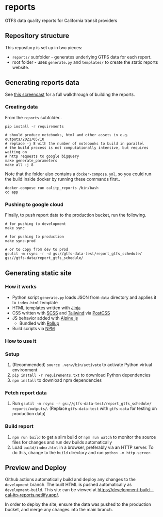 # reports

GTFS data quality reports for California transit providers

## Repository structure

This repository is set up in two pieces:

- `reports/` subfolder - generates underlying GTFS data for each report.
- root folder - uses `generate.py` and `templates/` to create the static reports website.

## Generating reports data

See [this screencast](https://www.loom.com/share/b45317053ff54b9fbb46b8159947c379) for a full walkthrough of building the reports.

### Creating data

From the `reports` subfolder..

```shell
pip install -r requirements

# should produce notebooks, html and other assets in e.g. outputs/2021/05/10
# replace -j 8 with the number of notebooks to build in parallel
# the build process is not computationally intensive, but requires waiting on 
# http requests to google bigquery
make generate_parameters
make all -j 8
```

Note that the folder also contains a `docker-compose.yml`, so you could run
the build inside docker by running these commands first..

```shell
docker-compose run calitp_reports /bin/bash
cd app
```

### Pushing to google cloud

Finally, to push report data to the production bucket, run the following.

```shell
# for pushing to development
make sync

# for pushing to production
make sync-prod

# or to copy from dev to prod
gsutil -m rsync -r -d gs://gtfs-data-test/report_gtfs_schedule/ gs://gtfs-data/report_gtfs_schedule/
```

## Generating static site

### How it works

- Python script `generate.py` loads JSON from `data` directory and applies it to `index.html` template
- HTML templates written with [Jinja](https://jinja.palletsprojects.com/en/3.0.x/)
- CSS written with [SCSS](https://sass-lang.com/documentation/syntax#scss) and [Tailwind](https://tailwindcss.com/docs) via [PostCSS](https://postcss.org/)
- JS behavior added with [Alpine.js](https://alpinejs.dev)
  - Bundled with [Rollup](https://rollupjs.org/guide/en/)
- Build scripts via [NPM](https://www.npmjs.com/)

### How to use it

### Setup

1. (Recommended) `source .venv/bin/activate` to activate Python virtual environment
2. `pip install -r requirements.txt` to download Python dependencies
3. `npm install` to download npm dependencies

### Fetch report data

1. Run `gsutil -m rsync -r gs://gtfs-data-test/report_gtfs_schedule/ reports/outputs/`. (Replace `gtfs-data-test` with `gtfs-data` for testing on production data)

### Build report

1. `npm run build` to get a slim build or `npm run watch` to monitor the source files for changes and run dev builds automatically
2. Load `build/index.html` in a browser, preferably via an HTTP server. To do this, change to the `build` directory and run `python -m http.server`.

## Preview and Deploy

Github actions automatically build and deploy any changes to the `development` branch.
The built HTML is pushed automatically as `development-build`.
This site can be viewed at <https://development-build--cal-itp-reports.netlify.app/>.

In order to deploy the site, ensure the data was pushed to the production bucket,
and merge any changes into the main branch.
